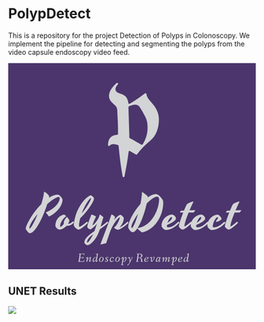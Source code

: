 # PolypDetect
This is a repository for the project Detection of Polyps in Colonoscopy. We implement the pipeline for detecting and segmenting the polyps from the video capsule endoscopy video feed.

<img src="images/logo.png"/>

## UNET Results
<img src="results/result.png"/>
